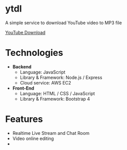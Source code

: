 # ytdl
A simple service to download YouTube video to MP3 file

[YouTube Download](https://ytdl.wuhsun.com "Title")

# Technologies

* **Backend**
  * Language: JavaScript
  * Library & Framework: Node.js / Express
  * Cloud service: AWS EC2
* **Front-End**
  * Language: HTML / CSS / JavaScript
  * Library & Framework: Bootstrap 4
  
# Features
* Realtime Live Stream and Chat Room
* Video online editing
* 
